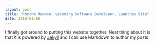 ```yaml
---
layout: post
title: "Rhythm Mecwan, upcoming Software Developer, Launches Site"
date: 2018-01-08
---
```


I finally got around to putting this website together. Neat thing about it is that it is powered by [Jekyll](http://jekyllrb.com) and I can use Markdown to author my posts. 
